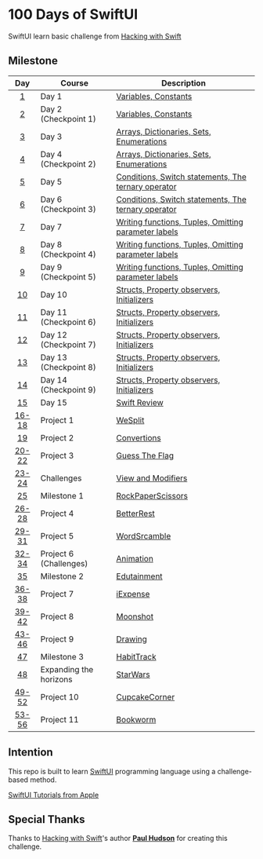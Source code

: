 # 100 Days of SwiftUI

SwiftUI learn basic challenge from [Hacking with Swift](https://www.hackingwithswift.com/100/swiftui)

## Milestone

| Day | Course | Description |
|:---:|--------|-------------|
|[1](https://www.hackingwithswift.com/100/swiftui/1)| Day 1 | [Variables, Constants](https://github.com/chxenia/100-Days-Of-SwiftUI/tree/main/Day%2001) |
|[2](https://www.hackingwithswift.com/100/swiftui/2)| Day 2 (Checkpoint 1) | [Variables, Constants](https://github.com/chxenia/100-Days-Of-SwiftUI/tree/main/Day%2002) |
|[3](https://www.hackingwithswift.com/100/swiftui/3)| Day 3 | [Arrays, Dictionaries, Sets, Enumerations](https://github.com/chxenia/100-Days-Of-SwiftUI/tree/main/Day%2003) |
|[4](https://www.hackingwithswift.com/100/swiftui/4)| Day 4 (Checkpoint 2) | [Arrays, Dictionaries, Sets, Enumerations](https://github.com/chxenia/100-Days-Of-SwiftUI/tree/main/Day%2004) |
|[5](https://www.hackingwithswift.com/100/swiftui/5)| Day 5 | [Conditions, Switch statements, The ternary operator](https://github.com/chxenia/100-Days-Of-SwiftUI/tree/main/Day%2005) |
|[6](https://www.hackingwithswift.com/100/swiftui/6)| Day 6 (Checkpoint 3)| [Conditions, Switch statements, The ternary operator](https://github.com/chxenia/100-Days-Of-SwiftUI/tree/main/Day%2006) |
|[7](https://www.hackingwithswift.com/100/swiftui/7)| Day 7 | [Writing functions, Tuples, Omitting parameter labels](https://github.com/chxenia/100-Days-Of-SwiftUI/tree/main/Day%2007) |
|[8](https://www.hackingwithswift.com/100/swiftui/8)| Day 8 (Checkpoint 4)| [Writing functions, Tuples, Omitting parameter labels](https://github.com/chxenia/100-Days-Of-SwiftUI/tree/main/Day%2008) |
|[9](https://www.hackingwithswift.com/100/swiftui/9)| Day 9 (Checkpoint 5)| [Writing functions, Tuples, Omitting parameter labels](https://github.com/chxenia/100-Days-Of-SwiftUI/tree/main/Day%2009) |
|[10](https://www.hackingwithswift.com/100/swiftui/10)| Day 10 | [Structs, Property observers, Initializers](https://github.com/chxenia/100-Days-Of-SwiftUI/tree/main/Day%2010) |
|[11](https://www.hackingwithswift.com/100/swiftui/11)| Day 11 (Checkpoint 6) | [Structs, Property observers, Initializers](https://github.com/chxenia/100-Days-Of-SwiftUI/tree/main/Day%2011) |
|[12](https://www.hackingwithswift.com/100/swiftui/12)| Day 12 (Checkpoint 7)| [Structs, Property observers, Initializers](https://github.com/chxenia/100-Days-Of-SwiftUI/tree/main/Day%2012) |
|[13](https://www.hackingwithswift.com/100/swiftui/13)| Day 13 (Checkpoint 8)| [Structs, Property observers, Initializers](https://github.com/chxenia/100-Days-Of-SwiftUI/tree/main/Day%2013) |
|[14](https://www.hackingwithswift.com/100/swiftui/14)| Day 14 (Checkpoint 9)| [Structs, Property observers, Initializers](https://github.com/chxenia/100-Days-Of-SwiftUI/tree/main/Day%2014) |
|[15](https://www.hackingwithswift.com/100/swiftui/15)| Day 15 | [Swift Review](https://github.com/chxenia/100-Days-Of-SwiftUI/tree/main/Day%2015) |
|[16-18](https://www.hackingwithswift.com/100/swiftui/16)| Project 1 | [WeSplit](https://github.com/chxenia/100-Days-Of-SwiftUI/tree/main/Days%2016-18%20(WeSplit)) |
|[19](https://www.hackingwithswift.com/100/swiftui/19)| Project 2 | [Convertions](https://github.com/chxenia/100-Days-Of-SwiftUI/tree/main/Day%2019%20(Challenge)) |
|[20-22](https://www.hackingwithswift.com/100/swiftui/22)| Project 3 | [Guess The Flag](https://github.com/chxenia/100-Days-Of-SwiftUI/tree/main/Days%2020-22%20(Guess%20the%20Flag)) |
|[23-24](https://www.hackingwithswift.com/100/swiftui/24)| Challenges | [View and Modifiers](https://github.com/chxenia/100-Days-Of-SwiftUI/tree/main/Days%2023-24%20(Views%20and%20modifiers)) |
|[25](https://www.hackingwithswift.com/100/swiftui/24)| Milestone 1 | [RockPaperScissors](https://github.com/chxenia/100-Days-Of-SwiftUI/tree/main/Day%2025%20(Milestone%201:%20RockPaperScissors)) |
|[26-28](https://www.hackingwithswift.com/100/swiftui/26)| Project 4 | [BetterRest](https://github.com/chxenia/100-Days-Of-SwiftUI/tree/main/Days%2026-28%20(Better%20Rest))|
|[29-31](https://www.hackingwithswift.com/100/swiftui/29)| Project 5 | [WordSrcamble](https://github.com/chxenia/100-Days-Of-SwiftUI/tree/main/Days%2029-31%20(Word%20Scramble)) |
|[32-34](https://www.hackingwithswift.com/100/swiftui/32)| Project 6 (Challenges) | [Animation](https://github.com/chxenia/100-Days-Of-SwiftUI/tree/main/Days%2032-34%20(Animation)) |
|[35](https://www.hackingwithswift.com/100/swiftui/35)| Milestone 2| [Edutainment](https://github.com/chxenia/100-Days-Of-SwiftUI/tree/main/Day%2035%20(Milestone%202:%20Edutainment)) |
|[36-38](https://www.hackingwithswift.com/100/swiftui/36)| Project 7 | [iExpense](https://github.com/chxenia/100-Days-Of-SwiftUI/tree/main/Days%2036-38%20(iExpense)) |
|[39-42](https://www.hackingwithswift.com/100/swiftui/39)| Project 8 | [Moonshot](https://github.com/chxenia/100-Days-Of-SwiftUI/tree/main/Days%2039-42%20(Moonshot)%20) |
|[43-46](https://www.hackingwithswift.com/100/swiftui/43)| Project 9 | [Drawing](https://github.com/chxenia/100-Days-Of-SwiftUI/tree/main/Days%2043-46%20(Drawing)) |
|[47](https://www.hackingwithswift.com/100/swiftui/47)| Milestone 3 | [HabitTrack](https://github.com/chxenia/100-Days-Of-SwiftUI/tree/main/Day%2047%20(Milestone%203:%20HabitTrack)) |
|[48](https://www.hackingwithswift.com/100/swiftui/48)| Expanding the horizons | [StarWars]() |
|[49-52](https://www.hackingwithswift.com/100/swiftui/47)| Project 10 | [CupcakeCorner](https://github.com/chxenia/100-Days-Of-SwiftUI/tree/main/Days%2049-52%20(CupcakeCorner)) |
|[53-56](https://www.hackingwithswift.com/100/swiftui/53)| Project 11 | [Bookworm](https://github.com/chxenia/100-Days-Of-SwiftUI/tree/main/Days%2053-56%20(Bookworm)) |



## Intention

This repo is built to learn [SwiftUI](https://developer.apple.com/swiftui/) programming language using a challenge-based method.

[SwiftUI Tutorials from Apple](https://developer.apple.com/tutorials/SwiftUI)

## Special Thanks

Thanks to [Hacking with Swift](https://www.hackingwithswift.com/)'s author [**Paul Hudson**](https://www.hackingwithswift.com/about) for creating this challenge.

